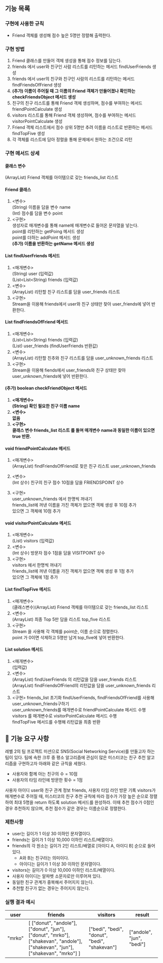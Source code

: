 ## 기능 목록
### 구현에 사용한 규칙
* Friend 객체를 생성해 점수 높은 5명만 정렬해 출력한다.
### 구현 방법
1. Friend 클래스를 만들어 객체 생성을 통해 점수 정보를 담는다.
2. friends 에서 user와 친구인 사람 리스트를 리턴하는 메서드 findUserFriends 생성
3. friends 에서 user의 친구와 친구인 사람의 리스트를 리턴하는 메서드 findFriendsOfFriend 생성
4. **(추가) 이름이 주어질 때 그 이름의 Friend 객체가 만들어졌나 확인하는 checkFriendsObject 메서드 생성**
5. 친구의 친구 리스트를 통해 Friend 객체 생성하며, 점수를 부여하는 메서드 friendPointCalculate 생성
6. visitors 리스트를 통해 Friend 객체 생성하며, 점수를 부여하는 메서드 visitorPointCalculate 생성
7. Friend 객체 리스트에서 점수 상위 5명만 추려 이름을 리스트로 반환하는 메서드 findTopFive 생성
8. 각 객체를 리스트에 담아 정렬을 통해 문제에서 원하는 조건으로 리턴
### 구현 메서드 상세
#### 클래스 변수
(ArrayList) Friend 객체를 아이템으로 갖는 friends_list 리스트
#### Friend 클래스
   1. <변수>\
      (String) 이름을 담을 변수 name\
      (Int) 점수를 담을 변수 point
   2. <구현>\
   생성자로 매개변수를 통해 name에 매개변수로 들어온 문자열을 넣는다.\
   point를 리턴하는 getPoing 메서드 생성\
   point를 더하는 addPoint 메서드 생성\
      **(추가) 이름을 반환하는 getName 메서드 생성**
#### List findUserFriends 메서드
   1. <매개변수>\
      (String) user (입력값)\
      (List<List<String) friends (입력값)
   2. <변수>\
      (ArrayList) 리턴할 친구 리스트를 담을 user_friends 리스트
   3. <구현>\
      Stream을 이용해 friends에서 user와 친구 상태만 찾아 user_friends에 넣어 반환한다.
#### List findFriendsOfFriend 메서드
   1. <매개변수>\
      (List<List<String) friends (입력값)\
      (List) user_friends (findUserFriends 반환값)
   2. <변수>\
      (ArrayList) 리턴할 친추와 친구 리스트를 담을 user_unknown_friends 리스트
   3. <구현>\
      Stream을 이용해 fiends에서 user_friends와 친구 상태만 찾아 user_unknown_friends에 넣어 반환한다.
#### **(추가) boolean checkFriendObject 메서드**
1. **<매개변수>\
   (String) 확인 필요한 친구 이름 name**
2. **<변수>\
없음**
3. **<구현>\
클래스 변수 friends_list 리스트 를 돌며 매개변수 name과 동일한 이름이 있으면 true 반환.**

#### void friendPointCalculate 메서드
   1. <매개변수>\
      (ArrayList) findFriendsOfFriend로 찾은 친구 리스트 user_unknown_friends
   2. <변수>\
      (Int 상수) 친구의 친구 점수 10점을 담을 FRIENDSPOINT 상수

   3. <구현>\
      user_unknown_friends 에서 한명씩 꺼내기\
      friends_list에 꺼낸 이름을 가진 객체가 없으면 객체 생성 후 10점 추가\
      있으면 그 객체에 10점 추가
#### void visitorPointCalculate 메서드
   1. <매개변수>\
      (List) visitors (입력값)
   2. <변수>\
      (Int 상수) 방문자 점수 1점을 담을 VISITPOINT 상수
   3. <구현>\
      visitors 에서 한명씩 꺼내기\
      friends_list에 꺼낸 이름을 가진 객체가 없으면 객체 생성 후 1점 추가\
      있으면 그 객체에 1점 추가
#### List findTopFive 메서드
   1. <매개변수>\
      (클래스변수)(ArrayList) Friend 객체를 아이템으로 갖는 friends_list 리스트
   2. <변수>\
      (ArrayList) 최종 Top 5만 담을 리스트 top_five 리스트
   3. <구현>\
       Stream 을 사용해 각 객체를 point순, 이름 순으로 정렬한다.\
       point 가 0이면 삭제하고 5명만 남겨 top_five에 넣어 반환한다.
       
#### List solution 메서드
   1. <매개변수>\
(입력값)
   2. <변수>\
      (ArrayList) findUserFriends 의 리턴값을 담을 user_friends 리스트\
      (ArrayList) findFriendsOfFriend의 리턴값을 담을 user_unknown_friends 리스트
   3. <구현>
friends_list 초기화
      findUserFriends, findFriendsOfFriend를 사용해 user_unknown_friends구하기\
      user_unknown_friends를 매개변수로 friendPointCalculate 메서드 수행\
      visitors 를 매개변수로 visitorPointCalculate 메서드 수행\
      findTopFive 메서드를 수행해 리턴값을 최종 반환

## 🚀 기능 요구 사항

레벨 2의 팀 프로젝트 미션으로 SNS(Social Networking Service)를 만들고자 하는 팀이 있다. 팀에 속한 크루 중 평소 알고리즘에 관심이 많은 미스터코는 친구 추천 알고리즘을 구현하고자 아래와 같은 규칙을 세웠다.

- 사용자와 함께 아는 친구의 수 = 10점 
- 사용자의 타임 라인에 방문한 횟수 = 1점

사용자 아이디 user와 친구 관계 정보 friends, 사용자 타임 라인 방문 기록 visitors가 매개변수로 주어질 때, 미스터코의 친구 추천 규칙에 따라 점수가 가장 높은 순으로 정렬하여 최대 5명을 return 하도록 solution 메서드를 완성하라. 이때 추천 점수가 0점인 경우 추천하지 않으며, 추천 점수가 같은 경우는 이름순으로 정렬한다.

### 제한사항

- user는 길이가 1 이상 30 이하인 문자열이다.
- friends는 길이가 1 이상 10,000 이하인 리스트/배열이다.
- friends의 각 원소는 길이가 2인 리스트/배열로 [아이디 A, 아이디 B] 순으로 들어있다.
  - A와 B는 친구라는 의미이다.
  - 아이디는 길이가 1 이상 30 이하인 문자열이다.
- visitors는 길이가 0 이상 10,000 이하인 리스트/배열이다.
- 사용자 아이디는 알파벳 소문자로만 이루어져 있다.
- 동일한 친구 관계가 중복해서 주어지지 않는다.
- 추천할 친구가 없는 경우는 주어지지 않는다.

### 실행 결과 예시

| user | friends | visitors | result |
| --- | --- | --- | --- |
| "mrko" | [ ["donut", "andole"], ["donut", "jun"], ["donut", "mrko"], ["shakevan", "andole"], ["shakevan", "jun"], ["shakevan", "mrko"] ] | ["bedi", "bedi", "donut", "bedi", "shakevan"] | ["andole", "jun", "bedi"] |
